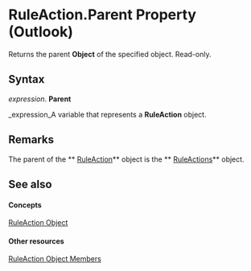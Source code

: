
# RuleAction.Parent Property (Outlook)

Returns the parent  **Object** of the specified object. Read-only.


## Syntax

 _expression_. **Parent**

 _expression_A variable that represents a  **RuleAction** object.


## Remarks

The parent of the  ** [RuleAction](6451788f-e5ed-239c-a34d-b564b52d8955.md)** object is the ** [RuleActions](82ba76cd-86a4-3372-cb51-2df1d58c8b71.md)** object.


## See also


#### Concepts


 [RuleAction Object](6451788f-e5ed-239c-a34d-b564b52d8955.md)
#### Other resources


 [RuleAction Object Members](149a3484-1120-bfea-fbbe-884996c0799b.md)
